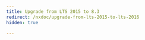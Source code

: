```yaml
---
title: Upgrade from LTS 2015 to 8.3
redirect: /nxdoc/upgrade-from-lts-2015-to-lts-2016
hidden: true

---
```

